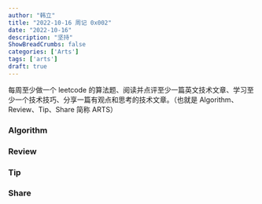 ```yaml
---
author: "韩立"
title: "2022-10-16 周记 0x002"
date: "2022-10-16"
description: "坚持"
ShowBreadCrumbs: false
categories: ['Arts']
tags: ['arts']
draft: true
---
```


每周至少做一个 leetcode 的算法题、阅读并点评至少一篇英文技术文章、学习至少一个技术技巧、分享一篇有观点和思考的技术文章。（也就是 Algorithm、Review、Tip、Share 简称 ARTS）
### Algorithm
### Review
### Tip
### Share
